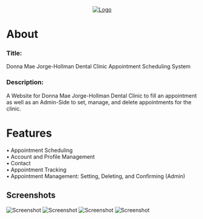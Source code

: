 <div align="center">
  <a href="https://i.imgur.com/5kLexq2.png">
    <img src="https://i.imgur.com/5kLexq2.png" alt="Logo">
  </a>
</div>

# About

### Title:
Donna Mae Jorge-Hollman Dental Clinic Appointment Scheduling System

### Description:
A Website for Donna Mae Jorge-Hollman Dental Clinic to fill an appointment as well as an Admin-Side to set, manage, and delete appointments for the clinic.

# Features

• Appointment Scheduling
<br />
• Account and Profile Management
<br />
• Contact
<br />
• Appointment Tracking
<br />
• Appointment Management: Setting, Deleting, and Confirming (Admin)

## Screenshots

![Screenshot](https://i.imgur.com/JwkbhVL.png)
![Screenshot](https://i.imgur.com/qHy4qVd.png)
![Screenshot](https://i.imgur.com/1mYm5in.png)
![Screenshot](https://i.imgur.com/tKaD6c2.png)
